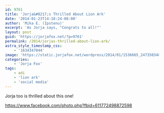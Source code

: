 ```yaml
---
id: 9761
title: 'Jorja&#8217;s Thrilled About Lion Ark'
date: '2014-01-23T14:18:24-08:00'
author: 'Mika E. (Ipstenu)'
excerpt: 'As Jorja says, "Congrats to all!"'
layout: post
guid: 'https://jorjafox.net/?p=9761'
permalink: /2014/jorjas-thrilled-about-lion-ark/
astra_style_timestamp_css:
    - '1634347044'
image: 'https://static.jorjafox.net/wordpress/2014/01/1536665_247350348769497_559997639_n.jpg'
categories:
    - 'Jorja Fox'
tags:
    - adi
    - 'lion ark'
    - 'social media'
---
```


Jorja too is thrilled about this one!

https://www.facebook.com/photo.php?fbid=611772498872598